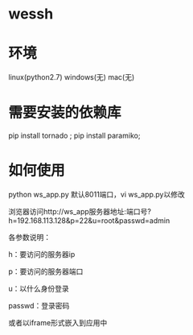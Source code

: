 # wessh
# 环境
linux(python2.7) windows(无) mac(无)

# 需要安装的依赖库
pip install tornado ; pip install paramiko;

# 如何使用
python ws_app.py
默认8011端口，vi ws_app.py以修改

浏览器访问http://ws_app服务器地址:端口号?h=192.168.113.128&p=22&u=root&passwd=admin

各参数说明：

h：要访问的服务器ip

p：要访问的服务器端口

u：以什么身份登录

passwd：登录密码

或者以iframe形式嵌入到应用中
